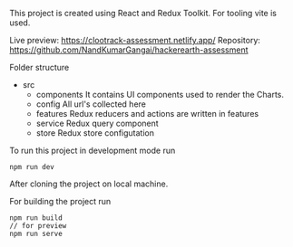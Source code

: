
This project is created using React and Redux Toolkit.
For tooling vite is used.

Live preview: https://clootrack-assessment.netlify.app/
Repository: https://github.com/NandKumarGangai/hackerearth-assessment

Folder structure
- src
    - components
        It contains UI components used to render the Charts.
    - config
        All url's collected here
    - features
        Redux reducers and actions are written in features
    - service
        Redux query component
    - store
        Redux store configutation

To run this project in development mode run
```
npm run dev
```
After cloning the project on local machine.

For building the project run 
```
npm run build
// for preview
npm run serve
```

